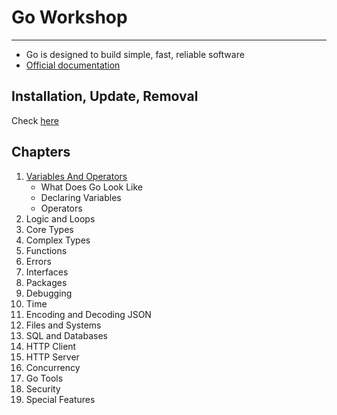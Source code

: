 # Go Workshop

---

- Go is designed to build simple, fast, reliable software
- [Official documentation](https://go.dev/doc/)

## Installation, Update, Removal

Check [here](https://go.dev/doc/install)

## Chapters

1. [Variables And Operators](./01.variables-operators/)
   - What Does Go Look Like
   - Declaring Variables
   - Operators
2. Logic and Loops
3. Core Types
4. Complex Types
5. Functions
6. Errors
7. Interfaces
8. Packages
9. Debugging
10. Time
11. Encoding and Decoding JSON
12. Files and Systems
13. SQL and Databases
14. HTTP Client
15. HTTP Server
16. Concurrency
17. Go Tools
18. Security
19. Special Features
